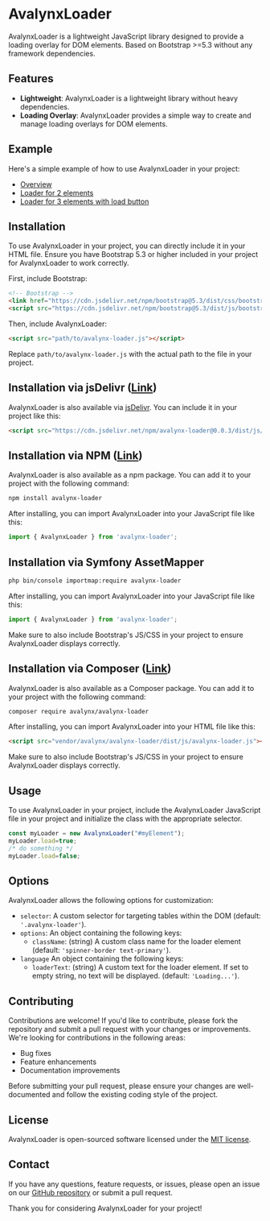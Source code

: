 # AvalynxLoader

AvalynxLoader is a lightweight JavaScript library designed to provide a loading overlay for DOM elements. Based on Bootstrap >=5.3 without any framework dependencies.

## Features

- **Lightweight**: AvalynxLoader is a lightweight library without heavy dependencies.
- **Loading Overlay**: AvalynxLoader provides a simple way to create and manage loading overlays for DOM elements.

## Example

Here's a simple example of how to use AvalynxLoader in your project:

* [Overview](https://avalynx-loader.jbs-newmedia.de/examples/index.html)
* [Loader for 2 elements](https://avalynx-loader.jbs-newmedia.de/examples/loader-for-2-elements.html)
* [Loader for 3 elements with load button](https://avalynx-loader.jbs-newmedia.de/examples/loader-for-3-elements-with-load-button.html)


## Installation

To use AvalynxLoader in your project, you can directly include it in your HTML file. Ensure you have Bootstrap 5.3 or higher included in your project for AvalynxLoader to work correctly.

First, include Bootstrap:

```html
<!-- Bootstrap -->
<link href="https://cdn.jsdelivr.net/npm/bootstrap@5.3/dist/css/bootstrap.min.css" rel="stylesheet">
<script src="https://cdn.jsdelivr.net/npm/bootstrap@5.3/dist/js/bootstrap.bundle.min.js"></script>
```

Then, include AvalynxLoader:

```html
<script src="path/to/avalynx-loader.js"></script>
```

Replace `path/to/avalynx-loader.js` with the actual path to the file in your project.

## Installation via jsDelivr ([Link](https://cdn.jsdelivr.net/npm/avalynx-loader/))

AvalynxLoader is also available via [jsDelivr](https://www.jsdelivr.com/). You can include it in your project like this:

```html
<script src="https://cdn.jsdelivr.net/npm/avalynx-loader@0.0.3/dist/js/avalynx-loader.min.js"></script>
```

## Installation via NPM ([Link](https://www.npmjs.com/package/avalynx-loader))

AvalynxLoader is also available as a npm package. You can add it to your project with the following command:

```bash
npm install avalynx-loader
```

After installing, you can import AvalynxLoader into your JavaScript file like this:

```javascript
import { AvalynxLoader } from 'avalynx-loader';
```

## Installation via Symfony AssetMapper

```bash
php bin/console importmap:require avalynx-loader
```

After installing, you can import AvalynxLoader into your JavaScript file like this:

```javascript
import { AvalynxLoader } from 'avalynx-loader';
```

Make sure to also include Bootstrap's JS/CSS in your project to ensure AvalynxLoader displays correctly.

## Installation via Composer ([Link](https://packagist.org/packages/avalynx/avalynx-loader))

AvalynxLoader is also available as a Composer package. You can add it to your project with the following command:

```bash
composer require avalynx/avalynx-loader
```

After installing, you can import AvalynxLoader into your HTML file like this:

```html
<script src="vendor/avalynx/avalynx-loader/dist/js/avalynx-loader.js"></script>
``` 

Make sure to also include Bootstrap's JS/CSS in your project to ensure AvalynxLoader displays correctly.

## Usage

To use AvalynxLoader in your project, include the AvalynxLoader JavaScript file in your project and initialize the class with the appropriate selector.

```javascript
const myLoader = new AvalynxLoader("#myElement");
myLoader.load=true;
/* do something */
myLoader.load=false;
```

## Options

AvalynxLoader allows the following options for customization:

- `selector`: A custom selector for targeting tables within the DOM (default: `'.avalynx-loader'`).
- `options`: An object containing the following keys:
    - `className`: (string) A custom class name for the loader element (default: `'spinner-border text-primary'`).
- `language` An object containing the following keys:
    - `loaderText`: (string) A custom text for the loader element. If set to empty string, no text will be displayed. (default: `'Loading...'`).

## Contributing

Contributions are welcome! If you'd like to contribute, please fork the repository and submit a pull request with your changes or improvements. We're looking for contributions in the following areas:

- Bug fixes
- Feature enhancements
- Documentation improvements

Before submitting your pull request, please ensure your changes are well-documented and follow the existing coding style of the project.

## License

AvalynxLoader is open-sourced software licensed under the [MIT license](LICENSE).

## Contact

If you have any questions, feature requests, or issues, please open an issue on our [GitHub repository](https://github.com/avalynx/avalynx-loader/issues) or submit a pull request.

Thank you for considering AvalynxLoader for your project!
